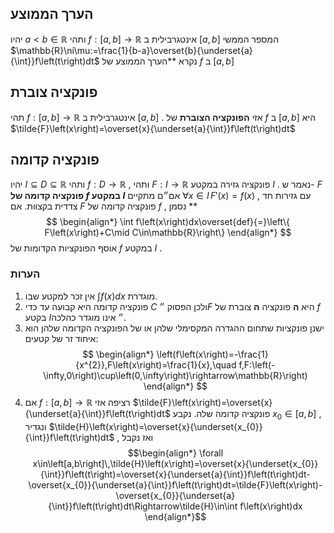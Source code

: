 ## הערך הממוצע 
 יהיו $a<b\in\mathbb{R}$ ותהי $f:\left[a,b\right]\rightarrow\mathbb{R}$ אינטגרבילית ב $\left[a,b\right]$ 
המספר הממשי $\mathbb{R}\ni\mu:=\frac{1}{b-a}\overset{b}{\underset{a}{\int}}f\left(t\right)dt$ נקרא **הערך הממוצע של $f$ ב $\left[a,b\right]$  
## פונקציה צוברת 
 תהי $f:\left[a,b\right]\rightarrow\mathbb{R}$ אינטגרבילית ב $\left[a,b\right]$ . אזי **הפונקציה הצוברת** של $f$ ב $\left[a,b\right]$ היא $\tilde{F}\left(x\right)=\overset{x}{\underset{a}{\int}}f\left(t\right)dt$ 
## פונקציה קדומה 
 יהיו $I\subseteq D\subseteq\mathbb{R}$ ותהי $f:D\rightarrow\mathbb{R}$ , ותהי $F:I\rightarrow\mathbb{R}$ פונקציה גזירה במקטע $I$ . 
 נאמר ש- $F$ **פונקציה קדומה של $f$ במקטע $I$** אם״ם מתקיים $\forall x\in I\,F'\left(x\right)=f\left(x\right)$ , עם גזירות חד צדדית בקצוות. 
 אם $F$ פונקציה קדומה של $f$ , נסמן **$$
 \begin{align*} \int f\left(x\right)dx\overset{def}{=}\left\{ F\left(x\right)+C\mid C\in\mathbb{R}\right\} \end{align*} $$
 אוסף הפונקציות הקדומות של $f$ במקטע $I$ . 
 
### הערות 
 1. אין זכר למקטע שבו $\int f\left(x\right)dx$ מוגדרת. 
 2. פונקציה קדומה היא קבועה עד כדי $C$ ולכן הפסוק ״$F$ היא __ה__ פונקציה __ה__ צוברת של  $f$ בקטע $I$״ אינו מוגדר כהלכה. 
 3. ישנן פונקציות שתחום ההגדרה המקסימלי שלהן או של הפונקציה הקדומה שלהן הוא איחוד זר של קטעים: $$
 \begin{align*} \left(f\left(x\right)=-\frac{1}{x^{2}},F\left(x\right)=\frac{1}{x},\quad f,F:\left(-\infty,0\right)\cup\left(0,\infty\right)\rightarrow\mathbb{R}\right) \end{align*} $$
 1. אם $f:\left[a,b\right]\rightarrow\mathbb{R}$ רציפה אזי $\tilde{F}\left(x\right)=\overset{x}{\underset{a}{\int}}f\left(t\right)dt$ פונקציה קדומה שלה. נקבע $x_{0}\in\left[a,b\right]$ , ונגדיר $\tilde{H}\left(x\right)=\overset{x}{\underset{x_{0}}{\int}}f\left(t\right)dt$ , ואז נקבל $$\begin{align*} \forall x\in\left[a,b\right]\,\tilde{H}\left(x\right)=\overset{x}{\underset{x_{0}}{\int}}f\left(t\right)=\overset{x}{\underset{a}{\int}}f\left(t\right)dt-\overset{x_{0}}{\underset{a}{\int}}f\left(t\right)dt=\tilde{F}\left(x\right)-\overset{x_{0}}{\underset{a}{\int}}f\left(t\right)dt\Rightarrow\tilde{H}\in\int f\left(x\right)dx \end{align*}$$ 